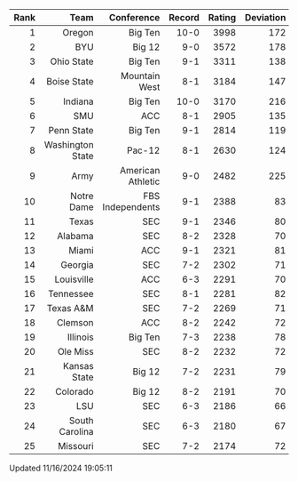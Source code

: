 | Rank  | Team                 | Conference           | Record   | Rating | Deviation |
| ---:  | ---:                 | ---:                 | ---:     | ---:   | ---:      |
| 1     | Oregon               | Big Ten              | 10-0     | 3998   | 172       |
| 2     | BYU                  | Big 12               | 9-0      | 3572   | 178       |
| 3     | Ohio State           | Big Ten              | 9-1      | 3311   | 138       |
| 4     | Boise State          | Mountain West        | 8-1      | 3184   | 147       |
| 5     | Indiana              | Big Ten              | 10-0     | 3170   | 216       |
| 6     | SMU                  | ACC                  | 8-1      | 2905   | 135       |
| 7     | Penn State           | Big Ten              | 9-1      | 2814   | 119       |
| 8     | Washington State     | Pac-12               | 8-1      | 2630   | 124       |
| 9     | Army                 | American Athletic    | 9-0      | 2482   | 225       |
| 10    | Notre Dame           | FBS Independents     | 9-1      | 2388   | 83        |
| 11    | Texas                | SEC                  | 9-1      | 2346   | 80        |
| 12    | Alabama              | SEC                  | 8-2      | 2328   | 70        |
| 13    | Miami                | ACC                  | 9-1      | 2321   | 81        |
| 14    | Georgia              | SEC                  | 7-2      | 2302   | 71        |
| 15    | Louisville           | ACC                  | 6-3      | 2291   | 70        |
| 16    | Tennessee            | SEC                  | 8-1      | 2281   | 82        |
| 17    | Texas A&M            | SEC                  | 7-2      | 2269   | 71        |
| 18    | Clemson              | ACC                  | 8-2      | 2242   | 72        |
| 19    | Illinois             | Big Ten              | 7-3      | 2238   | 78        |
| 20    | Ole Miss             | SEC                  | 8-2      | 2232   | 72        |
| 21    | Kansas State         | Big 12               | 7-2      | 2231   | 79        |
| 22    | Colorado             | Big 12               | 8-2      | 2191   | 70        |
| 23    | LSU                  | SEC                  | 6-3      | 2186   | 66        |
| 24    | South Carolina       | SEC                  | 6-3      | 2180   | 67        |
| 25    | Missouri             | SEC                  | 7-2      | 2174   | 72        |

Updated 11/16/2024 19:05:11
